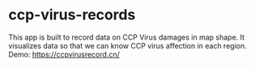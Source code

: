 # ccp-virus-records
This app is built to record data on CCP Virus damages in map shape. It visualizes data so that we can know CCP virus affection in each region. 
<br/>
Demo: https://ccpvirusrecord.cn/
